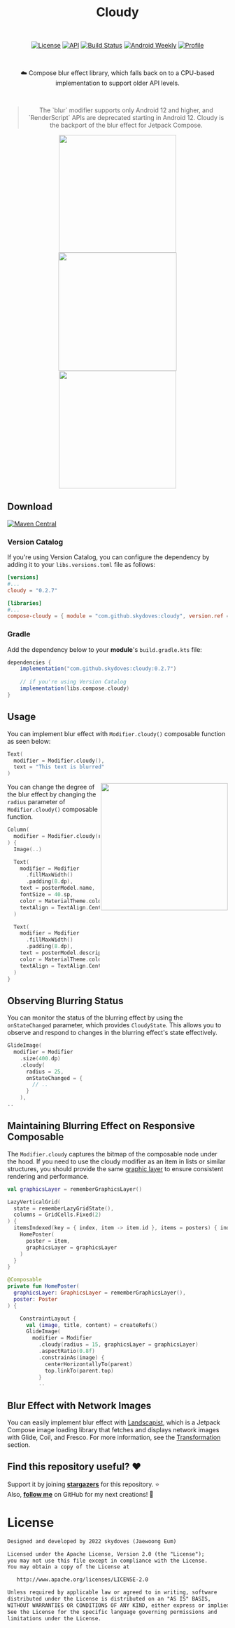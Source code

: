 <h1 align="center">Cloudy</h1></br>
    
<p align="center">
  <a href="https://opensource.org/licenses/Apache-2.0"><img alt="License" src="https://img.shields.io/badge/License-Apache%202.0-blue.svg"/></a>
  <a href="https://android-arsenal.com/api?level=21"><img alt="API" src="https://img.shields.io/badge/API-21%2B-brightgreen.svg?style=flat"/></a>
  <a href="https://github.com/skydoves/cloudy/actions/workflows/android.yml"><img alt="Build Status" 
  src="https://github.com/skydoves/cloudy/actions/workflows/android.yml/badge.svg"/></a>
  <a href="https://androidweekly.net/issues/issue-545"><img alt="Android Weekly" src="https://skydoves.github.io/badges/android-weekly.svg"/></a>
  <a href="https://github.com/skydoves"><img alt="Profile" src="https://skydoves.github.io/badges/skydoves.svg"/></a>   
</p><br>

<p align="center">
☁️ Compose blur effect library, which falls back on to a CPU-based implementation to support older API levels.
</p><br>

> <p align="center">The `blur` modifier supports only Android 12 and higher, and `RenderScript` APIs are deprecated starting in Android 12.
> Cloudy is the backport of the blur effect for Jetpack Compose.</p>

<p align="center">
<img src="preview/gif0.gif" width="268"/>
<img src="preview/img1.png" width="270"/>
<img src="preview/img2.png" width="268"/>
</p>

## Download
[![Maven Central](https://img.shields.io/maven-central/v/com.github.skydoves/cloudy.svg?label=Maven%20Central)](https://search.maven.org/search?q=g:%22com.github.skydoves%22%20AND%20a:%22cloudy%22)

### Version Catalog

If you're using Version Catalog, you can configure the dependency by adding it to your `libs.versions.toml` file as follows:

```toml
[versions]
#...
cloudy = "0.2.7"

[libraries]
#...
compose-cloudy = { module = "com.github.skydoves:cloudy", version.ref = "cloudy" }
```

### Gradle
Add the dependency below to your **module**'s `build.gradle.kts` file:

```gradle
dependencies {
    implementation("com.github.skydoves:cloudy:0.2.7")
    
    // if you're using Version Catalog
    implementation(libs.compose.cloudy)
}
```

## Usage

You can implement blur effect with `Modifier.cloudy()` composable function as seen below:

```kotlin
Text(
  modifier = Modifier.cloudy(),
  text = "This text is blurred"
)
```

<img align="right" src="preview/img2.png" width="290"/>

You can change the degree of the blur effect by changing the `radius` parameter of `Modifier.cloudy()` composable function.

```kotlin
Column(
  modifier = Modifier.cloudy(radius = 15)
) {
  Image(..)

  Text(
    modifier = Modifier
      .fillMaxWidth()
      .padding(8.dp),
    text = posterModel.name,
    fontSize = 40.sp,
    color = MaterialTheme.colors.onBackground,
    textAlign = TextAlign.Center
  )

  Text(
    modifier = Modifier
      .fillMaxWidth()
      .padding(8.dp),
    text = posterModel.description,
    color = MaterialTheme.colors.onBackground,
    textAlign = TextAlign.Center
  )
}
```

## Observing Blurring Status

You can monitor the status of the blurring effect by using the `onStateChanged` parameter, which provides `CloudyState`. This allows you to observe and respond to changes in the blurring effect's state effectively.

```kotlin
GlideImage(
  modifier = Modifier
    .size(400.dp)
    .cloudy(
      radius = 25,
      onStateChanged = {
        // ..
      }
    ),
..
```

## Maintaining Blurring Effect on Responsive Composable

The `Modifier.cloudy` captures the bitmap of the composable node under the hood. If you need to use the cloudy modifier as an item in lists or similar structures, you should provide the same [graphic layer](https://developer.android.com/reference/kotlin/androidx/compose/ui/graphics/layer/GraphicsLayer) to ensure consistent rendering and performance.

```kotlin
val graphicsLayer = rememberGraphicsLayer()

LazyVerticalGrid(
  state = rememberLazyGridState(),
  columns = GridCells.Fixed(2)
) {
  itemsIndexed(key = { index, item -> item.id }, items = posters) { index, item ->
    HomePoster(
      poster = item,
      graphicsLayer = graphicsLayer
    )
  }
}

@Composable
private fun HomePoster(
  graphicsLayer: GraphicsLayer = rememberGraphicsLayer(),
  poster: Poster
) {

    ConstraintLayout {
      val (image, title, content) = createRefs()
      GlideImage(
        modifier = Modifier
          .cloudy(radius = 15, graphicsLayer = graphicsLayer)
          .aspectRatio(0.8f)
          .constrainAs(image) {
            centerHorizontallyTo(parent)
            top.linkTo(parent.top)
          }
          ..
```

## Blur Effect with Network Images

You can easily implement blur effect with [Landscapist](https://github.com/skydoves/landscapist), which is a Jetpack Compose image loading library that fetches and displays network images with Glide, Coil, and Fresco. For more information, see the [Transformation](https://github.com/skydoves/landscapist#transformation) section.

## Find this repository useful? :heart:
Support it by joining __[stargazers](https://github.com/skydoves/cloudy/stargazers)__ for this repository. :star: <br>
Also, __[follow me](https://github.com/skydoves)__ on GitHub for my next creations! 🤩

# License
```xml
Designed and developed by 2022 skydoves (Jaewoong Eum)

Licensed under the Apache License, Version 2.0 (the "License");
you may not use this file except in compliance with the License.
You may obtain a copy of the License at

   http://www.apache.org/licenses/LICENSE-2.0

Unless required by applicable law or agreed to in writing, software
distributed under the License is distributed on an "AS IS" BASIS,
WITHOUT WARRANTIES OR CONDITIONS OF ANY KIND, either express or implied.
See the License for the specific language governing permissions and
limitations under the License.
```
